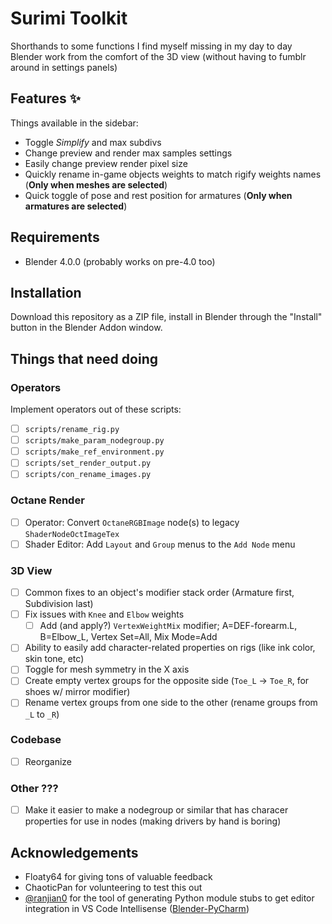 # Surimi Toolkit

Shorthands to some functions I find myself missing in my day to day Blender work from the comfort of the 3D view (without having to fumblr around in settings panels)

## Features ✨

Things available in the sidebar:

- Toggle _Simplify_ and max subdivs
- Change preview and render max samples settings
- Easily change preview render pixel size
- Quickly rename in-game objects weights to match rigify weights names (**Only when meshes are selected**)
- Quick toggle of pose and rest position for armatures (**Only when armatures are selected**)

## Requirements

- Blender 4.0.0 (probably works on pre-4.0 too)

## Installation

Download this repository as a ZIP file, install in Blender through the "Install" button in the Blender Addon window.

## Things that need doing

### Operators

Implement operators out of these scripts:

- [ ] `scripts/rename_rig.py`
- [ ] `scripts/make_param_nodegroup.py`
- [ ] `scripts/make_ref_environment.py`
- [ ] `scripts/set_render_output.py`
- [ ] `scripts/con_rename_images.py`

### Octane Render

- [ ] Operator: Convert `OctaneRGBImage` node(s) to legacy `ShaderNodeOctImageTex`
- [ ] Shader Editor: Add `Layout` and `Group` menus to the `Add Node` menu

### 3D View

- [ ] Common fixes to an object's modifier stack order (Armature first, Subdivision last)
- [ ] Fix issues with `Knee` and `Elbow` weights
  - [ ] Add (and apply?) `VertexWeightMix` modifier; A=DEF-forearm.L, B=Elbow_L, Vertex Set=All, Mix Mode=Add
- [ ] Ability to easily add character-related properties on rigs (like ink color, skin tone, etc)
- [ ] Toggle for mesh symmetry in the X axis
- [ ] Create empty vertex groups for the opposite side (`Toe_L` -> `Toe_R`, for shoes w/ mirror modifier)
- [ ] Rename vertex groups from one side to the other (rename groups from `_L` to `_R`)

### Codebase

- [ ] Reorganize

### Other ???

- [ ] Make it easier to make a nodegroup or similar that has characer properties for use in nodes (making drivers by hand is boring)

## Acknowledgements

- Floaty64 for giving tons of valuable feedback
- ChaoticPan for volunteering to test this out
- [@ranjian0](https://github.com/ranjian0) for the tool of generating Python module stubs to get editor integration in VS Code Intellisense ([Blender-PyCharm](https://github.com/ranjian0/Blender-PyCharm))

